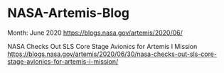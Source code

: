 # NASA-Artemis-Blog

Month: June 2020 https://blogs.nasa.gov/artemis/2020/06/

NASA Checks Out SLS Core Stage Avionics for Artemis I Mission https://blogs.nasa.gov/artemis/2020/06/30/nasa-checks-out-sls-core-stage-avionics-for-artemis-i-mission/
